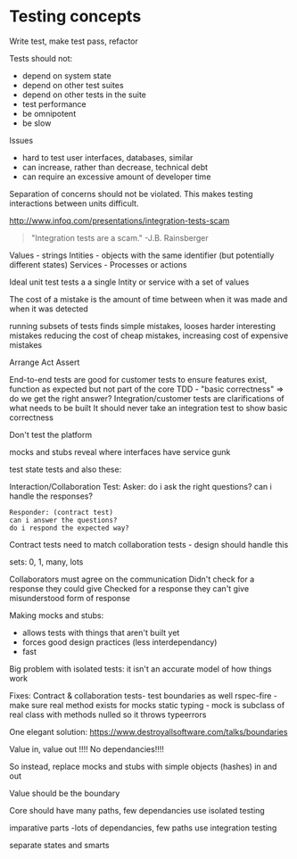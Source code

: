 Testing concepts
================

Write test, make test pass, refactor


Tests should not:
-   depend on system state
-   depend on other test suites
-   depend on other tests in the suite
-   test performance
-   be omnipotent
-   be slow


Issues
-   hard to test user interfaces, databases, similar
-   can increase, rather than decrease, technical debt
-   can require an excessive amount of developer time

Separation of concerns should not be violated. This makes testing interactions between units difficult.




http://www.infoq.com/presentations/integration-tests-scam
> "Integration tests are a scam."
> -J.B. Rainsberger

Values - strings
Intities - objects with the same identifier (but potentially different states)
Services - Processes or actions

Ideal unit test tests a a single Intity or service with a set of values

The cost of a mistake is the amount of time between when it was made and when it was detected

running subsets of tests finds simple mistakes, looses harder interesting mistakes
reducing the cost of cheap mistakes, increasing cost of expensive mistakes


Arrange
Act
Assert

End-to-end tests are good for customer tests to ensure features exist, function as expected
but not part of the core TDD - "basic correctness" => do we get the right answer?
Integration/customer tests are clarifications of what needs to be built
It should never take an integration test to show basic correctness

Don't test the platform

mocks and stubs reveal where interfaces have service gunk

test state tests and also these:

Interaction/Collaboration Test:
    Asker:
    do i ask the right questions?
    can i handle the responses?

    Responder: (contract test)
    can i answer the questions?
    do i respond the expected way?

Contract tests need to match collaboration tests - design should handle this

sets: 0, 1, many, lots

Collaborators must agree on the communication
    Didn't check for a response they could give
    Checked for a response they can't give
    misunderstood form of response




Making mocks and stubs:
- allows tests with things that aren't built yet
- forces good design practices (less interdependancy)
- fast

Big problem with isolated tests: it isn't an accurate model of how things work

Fixes:
Contract & collaboration tests- test boundaries as well
rspec-fire - make sure real method exists for mocks
static typing - mock is subclass of real class with methods nulled so it throws typeerrors

One elegant solution:
https://www.destroyallsoftware.com/talks/boundaries

Value in, value out !!!!
No dependancies!!!!

So instead, replace mocks and stubs with simple objects (hashes) in and out

Value should be the boundary

Core should have many paths, few dependancies
	use isolated testing

imparative parts -lots of dependancies, few paths
	use integration testing

separate states and smarts